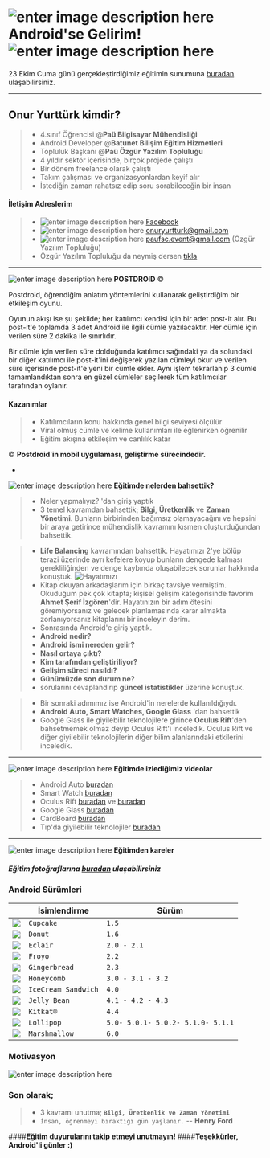 ![enter image description here](http://www.spk.gov.tr/tools/getimage.ashx?imageid=166)  Android'se Gelirim!       ![enter image description here](http://emoji-quiz.com/data/images/9761.png)
===================


23 Ekim Cuma günü gerçekleştirdiğimiz eğitimin sunumuna  [buradan][1] ulaşabilirsiniz.


-------

Onur Yurttürk kimdir?
-------------
> - 4.sınıf Öğrencisi @**Paü Bilgisayar Mühendisliği**
> - Android Developer @**Batunet Bilişim Eğitim Hizmetleri**
> - Topluluk Başkanı @**Paü Özgür Yazılım Topluluğu**
> - 4 yıldır sektör içerisinde, birçok projede çalıştı
> - Bir dönem freelance olarak çalıştı
> - Takım çalışması ve organizasyonlardan keyif alır
> - İstediğin zaman rahatsız edip soru sorabileceğin bir insan

#### <i class="icon-pencil"></i> **İletişim Adreslerim**

> - ![enter image description here](http://vekam.org.tr/images/facebook-icon.png) [Facebook][11] 
> - ![enter image description here](http://img.tamindir.com/ti_e_ul/yigitekimdemir/p/ikon-gmail_32x32.png)  onuryurtturk@gmail.com
> - ![enter image description here](http://img.tamindir.com/ti_e_ul/yigitekimdemir/p/ikon-gmail_32x32.png)  paufsc.event@gmail.com (Özgür Yazılım Topluluğu)
> - Özgür Yazılım Topluluğu da neymiş dersen [tıkla][2] 

-------

![enter image description here](http://icons.iconarchive.com/icons/arrioch/blawb/64/android-icon.png) **POSTDROID** ©

Postdroid, öğrendiğim anlatım yöntemlerini kullanarak geliştirdiğim bir etkileşim oyunu.

 Oyunun akışı ise şu şekilde;  her katılımcı kendisi için bir adet post-it alır. Bu post-it'e toplamda 3 adet Android ile ilgili cümle yazılacaktır. Her cümle için verilen süre 2 dakika ile sınırlıdır. 

Bir cümle için verilen süre dolduğunda katılımcı sağındaki ya da solundaki bir diğer katılımcı ile post-it'ini değişerek yazılan cümleyi okur ve verilen süre içerisinde post-it'e yeni bir cümle ekler. Aynı işlem tekrarlanıp 3 cümle tamamlandıktan sonra en güzel cümleler seçilerek tüm katılımcılar tarafından oylanır.

#### <i class="icon-hdd"></i> Kazanımlar
> - Katılımcıların konu hakkında genel bilgi seviyesi ölçülür
> - Viral olmuş cümle ve kelime kullanımları ile eğlenirken öğrenilir
> - Eğitim akışına etkileşim ve canlılık katar

© **Postdroid'in mobil uygulaması, geliştirme sürecindedir.**

-
![enter image description here](http://findicons.com/files/icons/1693/ecommerce/32/question.png) **Eğitimde nelerden bahsettik?**

> - Neler yapmalıyız? 'dan giriş yaptık
> - 3 temel kavramdan bahsettik; **Bilgi**, **Üretkenlik** ve **Zaman Yönetimi**. Bunların birbirinden bağımsız olamayacağını ve hepsini bir araya getirince mühendislik kavramını kısmen oluşturduğundan bahsettik.

> -  **Life Balancing** kavramından bahsettik. Hayatımızı 2'ye bölüp terazi üzerinde ayrı kefelere koyup bunların dengede kalması gerekliliğinden ve denge kaybında oluşabilecek sorunlar hakkında konuştuk.
> ![Hayatımızı](http://3plusinternational.com/wp-content/uploads/worklife.jpg)  
> - Kitap okuyan arkadaşlarım için birkaç tavsiye vermiştim. Okuduğum pek çok kitapta; kişisel gelişim kategorisinde favorim **Ahmet Şerif İzgören**'dir. Hayatınızın bir adım ötesini göremiyorsanız ve gelecek planlamasında karar almakta zorlanıyorsanız kitaplarını bir inceleyin derim.
> - Sonrasında Android'e giriş yaptık. 
>  - **Android nedir?**
>  - **Android ismi nereden gelir?**
>  - **Nasıl ortaya çıktı?** 
>  - **Kim tarafından geliştiriliyor?**
>  - **Gelişim süreci nasıldı?**
>  - **Günümüzde son durum ne?**
> - sorularını cevaplandırıp **güncel istatistikler** üzerine konuştuk.

> - Bir sonraki adımımız ise Android'in nerelerde kullanıldığıydı.
> - **Android Auto, Smart Watches, Google Glass** 'dan bahsettik
> - Google Glass ile giyilebilir teknolojilere girince **Oculus Rift**'den bahsetmemek olmaz deyip Oculus Rift'i inceledik. Oculus Rift ve diğer giyilebilir teknolojilerin diğer bilim alanlarındaki etkilerini inceledik.


-------

![enter image description here](http://findicons.com/files/icons/2785/google_products/32/youtube.png) **Eğitimde izlediğimiz videolar**

> - Android Auto [buradan][3]
> - Smart Watch [buradan][4]
> - Oculus Rift [buradan][5]  ve  [buradan][6]
> - Google Glass [buradan][7]
> - CardBoard [buradan][8]
> - Tıp'da giyilebilir teknolojiler [buradan][9]

-------


![enter image description here](http://sites.showitfast.com/53534/118408/social_networks_instagram_icon.png_tn.png) **Eğitimden kareler**
##### **Eğitim fotoğraflarına  [buradan][10] ulaşabilirsiniz**
### **Android Sürümleri**


|                  | İsimlendirme| Sürüm|
 ----------------- | ---------------------------- | ------------------
| ![](http://www.droidlife.com/assets/android_cupcake_logo_thumb.png) | `Cupcake`            | `1.5`|
| ![](http://www.droidlife.com/assets/android_donut_logo_thumb.png)           | `Donut`            | `1.6` |
| ![](http://www.droidlife.com/assets/android_eclair_logo_thumb.png)           | `Eclair`  | `2.0 - 2.1`  |
| ![](http://findicons.com/files/icons/1790/large_android/32/android.png)           | `Froyo`  | `2.2`  |
| ![](http://www.droidlife.com/assets/android_gingerbread_logo_thumb.png)           | `Gingerbread`  | `2.3`  |
| ![](http://www.fd4a.net/Android_Icons/ADW-Theme-Android-Honeycomb.png)           | `Honeycomb`  | `3.0 - 3.1 - 3.2`  |
| ![](http://www-prestigio-tr.v5.value4it.ru/share/common/icecream2_small.png)           | `IceCream Sandwich`  | `4.0`  |
| ![](http://tips4droid.com/wp-content/uploads/2013/02/Android-4.1.2-Jelly-Bean-36x36.png)           | `Jelly Bean`  | `4.1 - 4.2 - 4.3`  |
| ![](http://www.datawind.com/images/android_kitkat.png)           | `Kitkat®`  | `4.4`  |
| ![](https://fbcdn-profile-a.akamaihd.net/hprofile-ak-xfp1/v/t1.0-1/c0.2.32.32/p32x32/11162509_982438595108217_8086784891424771817_n.png?oh=083f21c02d878373a6b2dec79b882dd1&oe=5687AEF5&__gda__=1456591569_8d8be7827898872ce5b4324061c97cd3)           | `Lollipop`  |`5.0- 5.0.1- 5.0.2- 5.1.0- 5.1.1`|
| ![](https://fbcdn-profile-a.akamaihd.net/hprofile-ak-xfp1/v/t1.0-1/p32x32/11896028_820517121402888_1038756577817206208_n.png?oh=7e0f08a866096d7e4d80041594615a7b&oe=568EA00A&__gda__=1452520812_cb336ac095e755ea767cb1a2fca6a3fc)| `Marshmallow`  |`6.0`|



### **Motivasyon**
![enter image description here](https://pbs.twimg.com/media/CLzyeI7WwAEVELK.jpg)


### Son olarak;
> - 3 kavramı unutma; **`Bilgi, Üretkenlik ve Zaman Yönetimi`**
> - `İnsan, öğrenmeyi bıraktığı gün yaşlanır.` 
>  -- **Henry Ford**

####**Eğitim duyurularını takip etmeyi unutmayın!**
####**Teşekkürler, Android'li günler :)**


  [1]: https://prezi.com/9tp5ffbagpag/android-ise-gelirim/?utm_campaign=share&utm_medium=copy
  [2]: https://www.facebook.com/pauozguryazilim/
  [3]: https://www.youtube.com/watch?v=-FL9kKqOQxI
  [4]: https://www.youtube.com/watch?v=JWv3oRaZO9Y
  [5]: https://www.youtube.com/watch?v=k7n5kRRHDpw
  [6]: https://www.youtube.com/watch?v=Odax7F3tWhM
  [7]: https://www.youtube.com/watch?v=F_DsUl_vqvo
  [8]: https://www.youtube.com/watch?v=eT9vmpE8WcY
  [9]: https://www.youtube.com/watch?v=VtdMhqiyyGQ
  [10]:https://github.com/PauEducation/pau-egitim-programi/tree/master/lectures/androidse-gelirim/images
  [11]:https://www.facebook.com/onuryurtturk
